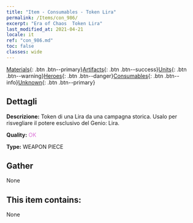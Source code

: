 ```yaml
---
title: "Item - Consumables - Token Lira"
permalink: /Items/con_986/
excerpt: "Era of Chaos  Token Lira"
last_modified_at: 2021-04-21
locale: it
ref: "con_986.md"
toc: false
classes: wide
---
```

 [Materials](/it/Items/){: .btn .btn--primary}[Artifacts](/it/Items/Artifacts/){: .btn .btn--success}[Units](/it/Items/Units/){: .btn .btn--warning}[Heroes](/it/Items/Heroes/){: .btn .btn--danger}[Consumables](/it/Items/Consumables/){: .btn .btn--info}[Unknown](/it/Items/Unknown/){: .btn .btn--primary}

## Dettagli
 **Descrizione:** Token di una Lira da una campagna storica. Usalo per risvegliare il potere esclusivo del Genio: Lira.

 **Quality:** <span style="color: #DA70D6">OK</span>

 **Type:** WEAPON PIECE

## Gather

  None

## This item contains:

  None

